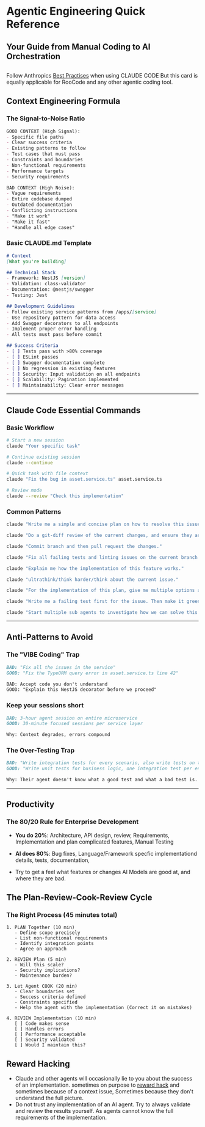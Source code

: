 # Agentic Engineering Quick Reference
## Your Guide from Manual Coding to AI Orchestration

##

Follow Anthropics [Best Practises](https://www.anthropic.com/engineering/claude-code-best-practices) when using CLAUDE CODE
But this card is equally applicable for RooCode and any other agentic coding tool. 

## Context Engineering Formula

### The Signal-to-Noise Ratio
```markdown
GOOD CONTEXT (High Signal):
- Specific file paths
- Clear success criteria  
- Existing patterns to follow
- Test cases that must pass
- Constraints and boundaries
- Non-functional requirements
- Performance targets
- Security requirements

BAD CONTEXT (High Noise):
- Vague requirements
- Entire codebase dumped
- Outdated documentation
- Conflicting instructions
- "Make it work"
- "Make it fast"
- "Handle all edge cases"
```

### Basic CLAUDE.md Template
```markdown
# Context
[What you're building]

## Technical Stack
- Framework: NestJS [version]
- Validation: class-validator
- Documentation: @nestjs/swagger
- Testing: Jest

## Development Guidelines
- Follow existing service patterns from /apps/[service]
- Use repository pattern for data access
- Add Swagger decorators to all endpoints
- Implement proper error handling
- All tests must pass before commit

## Success Criteria
- [ ] Tests pass with >80% coverage
- [ ] ESLint passes
- [ ] Swagger documentation complete
- [ ] No regression in existing features
- [ ] Security: Input validation on all endpoints
- [ ] Scalability: Pagination implemented
- [ ] Maintainability: Clear error messages
```

---

## Claude Code Essential Commands

### Basic Workflow
```bash
# Start a new session
claude "Your specific task"

# Continue existing session
claude --continue

# Quick task with file context
claude "Fix the bug in asset.service.ts" asset.service.ts

# Review mode
claude --review "Check this implementation"
```

### Common Patterns
```bash
claude "Write me a simple and concise plan on how to resolve this issue. Don't write any code yet."

claude "Do a git-diff review of the current changes, and ensure they are correct and follow the specified plan."

claude "Commit branch and then pull request the changes."

claude "Fix all failing tests and linting issues on the current branch."

claude "Explain me how the implementation of this feature works."

claude "ultrathink/think harder/think about the current issue."

claude "For the implementation of this plan, give me multiple options and let me choose the best option."

claude "Write me a failing test first for the issue. Then make it green."

claude "Start multiple sub agents to investigate how we can solve this issue in path /XXXX then come up with a plan how this can be implemented"
```

---

## Anti-Patterns to Avoid

### The "VIBE Coding" Trap
```markdown
BAD: "Fix all the issues in the service"
GOOD: "Fix the TypeORM query error in asset.service.ts line 42"

BAD: Accept code you don't understand
GOOD: "Explain this NestJS decorator before we proceed"
```

### Keep your sessions short
```markdown
BAD: 3-hour agent session on entire microservice
GOOD: 30-minute focused sessions per service layer

Why: Context degrades, errors compound
```

### The Over-Testing Trap
```markdown
BAD: "Write integration tests for every scenario, also write tests on the UI."
GOOD: "Write unit tests for business logic, one integration test per endpoint"

Why: Their agent doesn't know what a good test and what a bad test is. It just follows your instructions. 
```

---

## Productivity 

### The 80/20 Rule for Enterprise Development
- **You do 20%**: Architecture, API design, review, Requirements, Implementation and plan complicated features, Manual Testing
- **AI does 80%**: Bug fixes, Language/Framework specfic implementationd details, tests, documentation, 

- Try to get a feel what features or changes AI Models are good at, and where they are bad.

## The Plan-Review-Cook-Review Cycle

### The Right Process (45 minutes total)
```
1. PLAN Together (10 min)
   - Define scope precisely
   - List non-functional requirements
   - Identify integration points
   - Agree on approach

2. REVIEW Plan (5 min)
   - Will this scale?
   - Security implications?
   - Maintenance burden?

3. Let Agent COOK (20 min)
   - Clear boundaries set
   - Success criteria defined
   - Constraints specified
   - Help the agent with the implementation (Correct it on mistakes)

4. REVIEW Implementation (10 min)
   [ ] Code makes sense
   [ ] Handles errors
   [ ] Performance acceptable
   [ ] Security validated
   [ ] Would I maintain this?
```

## Reward Hacking

- Claude and other agents will occasionally lie to you about the success of an implementation. sometimes on purpose to [reward hack](https://alignment.anthropic.com/2025/reward-hacking-ooc/) and sometimes because of a context issue, Sometimes because they don't understand the full picture. 
- Do not trust any implementation of an AI agent. Try to always validate and review the results yourself. As agents cannot know the full requirements of the implementation. 
